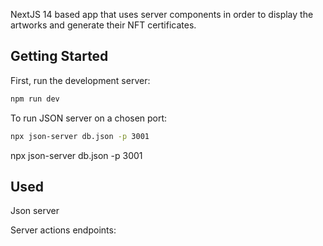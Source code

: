 NextJS 14 based app that uses server components in order to display the artworks and generate their NFT certificates. 


## Getting Started

First, run the development server:

```bash
npm run dev
```

To run JSON server on a chosen port:
```bash
npx json-server db.json -p 3001
```


npx json-server db.json -p 3001


## Used

Json server

Server actions endpoints: 
